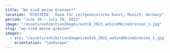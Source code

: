 ```yaml
---
title: "Wo sind meine Grenzen?"
location: "ECKSTEIN - Raum für zeitgenössische Kunst, Munich, Germany"
period: "June 30 – July 30, 2023"
image: "/assets/exhibitionImages/exhib_2023_woSindMeineGrenzen_1.jpg"
slug: "wo-sind-meine-grenzen"
images:
  - src: "/assets/exhibitionImages/exhib_2023_woSindMeineGrenzen_1.jpg"
    orientation: "landscape"
---
```


